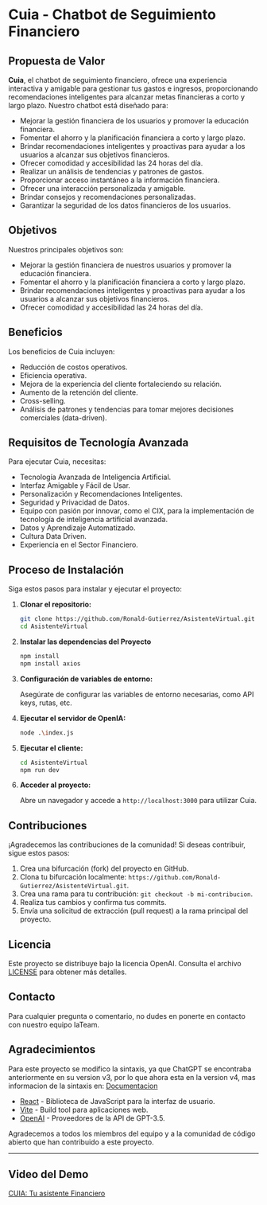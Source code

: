 
# Cuia - Chatbot de Seguimiento Financiero

## Propuesta de Valor

**Cuia**, el chatbot de seguimiento financiero, ofrece una experiencia interactiva y amigable para gestionar tus gastos e ingresos, proporcionando recomendaciones inteligentes para alcanzar metas financieras a corto y largo plazo. Nuestro chatbot está diseñado para:

- Mejorar la gestión financiera de los usuarios y promover la educación financiera.
- Fomentar el ahorro y la planificación financiera a corto y largo plazo.
- Brindar recomendaciones inteligentes y proactivas para ayudar a los usuarios a alcanzar sus objetivos financieros.
- Ofrecer comodidad y accesibilidad las 24 horas del día.
- Realizar un análisis de tendencias y patrones de gastos.
- Proporcionar acceso instantáneo a la información financiera.
- Ofrecer una interacción personalizada y amigable.
- Brindar consejos y recomendaciones personalizadas.
- Garantizar la seguridad de los datos financieros de los usuarios.

## Objetivos

Nuestros principales objetivos son:

- Mejorar la gestión financiera de nuestros usuarios y promover la educación financiera.
- Fomentar el ahorro y la planificación financiera a corto y largo plazo.
- Brindar recomendaciones inteligentes y proactivas para ayudar a los usuarios a alcanzar sus objetivos financieros.
- Ofrecer comodidad y accesibilidad las 24 horas del día.

## Beneficios

Los beneficios de Cuia incluyen:

- Reducción de costos operativos.
- Eficiencia operativa.
- Mejora de la experiencia del cliente fortaleciendo su relación.
- Aumento de la retención del cliente.
- Cross-selling.
- Análisis de patrones y tendencias para tomar mejores decisiones comerciales (data-driven).

## Requisitos de Tecnología Avanzada

Para ejecutar Cuia, necesitas:

- Tecnología Avanzada de Inteligencia Artificial.
- Interfaz Amigable y Fácil de Usar.
- Personalización y Recomendaciones Inteligentes.
- Seguridad y Privacidad de Datos.
- Equipo con pasión por innovar, como el CIX, para la implementación de tecnología de inteligencia artificial avanzada.
- Datos y Aprendizaje Automatizado.
- Cultura Data Driven.
- Experiencia en el Sector Financiero.

## Proceso de Instalación

Siga estos pasos para instalar y ejecutar el proyecto:

1. **Clonar el repositorio:**

   ```bash
   git clone https://github.com/Ronald-Gutierrez/AsistenteVirtual.git
   cd AsistenteVirtual
   ```

2. **Instalar las dependencias del Proyecto**

   ```bash
   npm install
   npm install axios
   ```

3. **Configuración de variables de entorno:**

   Asegúrate de configurar las variables de entorno necesarias, como API keys, rutas, etc.

4. **Ejecutar el servidor de OpenIA:**

    ```bash
    node .\index.js     
    ```

5. **Ejecutar el cliente:**

   ```bash
   cd AsistenteVirtual
   npm run dev
   ```

6. **Acceder al proyecto:**

   Abre un navegador y accede a `http://localhost:3000` para utilizar Cuia.

## Contribuciones

¡Agradecemos las contribuciones de la comunidad! Si deseas contribuir, sigue estos pasos:

1. Crea una bifurcación (fork) del proyecto en GitHub.
2. Clona tu bifurcación localmente: `https://github.com/Ronald-Gutierrez/AsistenteVirtual.git`.
3. Crea una rama para tu contribución: `git checkout -b mi-contribucion`.
4. Realiza tus cambios y confirma tus commits.
5. Envía una solicitud de extracción (pull request) a la rama principal del proyecto.

## Licencia

Este proyecto se distribuye bajo la licencia OpenAI. Consulta el archivo [LICENSE](https://openai.com/) para obtener más detalles.
## Contacto

Para cualquier pregunta o comentario, no dudes en ponerte en contacto con nuestro equipo IaTeam.

## Agradecimientos
Para este proyecto se modifico la sintaxis, ya que ChatGPT se encontraba anteriormente en su version v3, por lo que ahora esta en la version v4, mas informacion de la sintaxis en: [Documentacion](https://github.com/openai/openai-node/discussions/217)
- [React](https://reactjs.org/) - Biblioteca de JavaScript para la interfaz de usuario.
- [Vite](https://vitejs.dev/) - Build tool para aplicaciones web.
- [OpenAI](https://beta.openai.com/signup/) - Proveedores de la API de GPT-3.5.

Agradecemos a todos los miembros del equipo y a la comunidad de código abierto que han contribuido a este proyecto.

---

## Video del Demo

[CUIA: Tu asistente Financiero](https://drive.google.com/file/d/11CHsXJXtq1m7bQhGjBww8OuUsKxEwIM6/view) 
